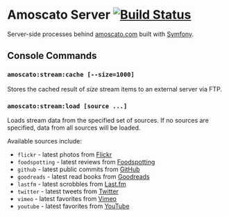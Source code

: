 # Amoscato Server [![Build Status](https://travis-ci.org/namoscato/amoscato-server.svg?branch=master)](https://travis-ci.org/namoscato/amoscato-server)

Server-side processes behind [amoscato.com](http://amoscato.com/) built with [Symfony](https://symfony.com/).

## Console Commands

### `amoscato:stream:cache [--size=1000]`

Stores the cached result of _size_ stream items to an external server via FTP.

### `amoscato:stream:load [source ...]`

Loads stream data from the specified set of sources. If no sources are specified, data from all sources will be loaded.

Available sources include:

* `flickr` - latest photos from [Flickr](https://www.flickr.com/)
* `foodspotting` - latest reviews from [Foodspotting](http://www.foodspotting.com/)
* `github` - latest public commits from [GitHub](https://github.com/)
* `goodreads` - latest read books from [Goodreads](https://www.goodreads.com/)
* `lastfm` - latest scrobbles from [Last.fm](http://www.last.fm/)
* `twitter` - latest tweets from [Twitter](https://twitter.com/)
* `vimeo` - latest favorites from [Vimeo](https://vimeo.com/)
* `youtube` - latest favorites from [YouTube](https://www.youtube.com/)

